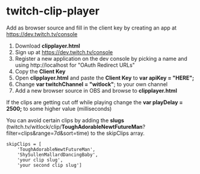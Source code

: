 # twitch-clip-player

Add as browser source and fill in the client key by creating an app at https://dev.twitch.tv/console

1. Download **clipplayer.html**
1. Sign up at https://dev.twitch.tv/console
2. Register a new application on the dev console by picking a name and using http://localhost for "OAuth Redirect URLs"
3. Copy the **Client Key**
4. Open **clipplayer.html** and paste the **Client Key** to **var apiKey = "HERE";**
5. Change **var twitchChannel = "witlock"**; to your own channel
6. Add a new browser source in OBS and browse to **clipplayer.html**

If the clips are getting cut off while playing change the **var playDelay = 2500;** to some higher value (milliseconds)

You can avoid certain clips by adding the **slugs** (twitch.tv/witlock/clip/**ToughAdorableNewtFutureMan**?filter=clips&range=7d&sort=time) to the skipClips array.

```
skipClips = [
    'ToughAdorableNewtFutureMan',
    'ShySullenMallardDancingBaby',
    'your clip slug',
    'your second clip slug']
```
